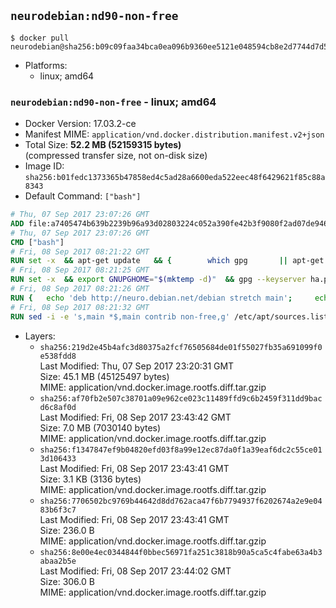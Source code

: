 ## `neurodebian:nd90-non-free`

```console
$ docker pull neurodebian@sha256:b09c09faa34bca0ea096b9360ee5121e048594cb8e2d7744d7d546ade88a2996
```

-	Platforms:
	-	linux; amd64

### `neurodebian:nd90-non-free` - linux; amd64

-	Docker Version: 17.03.2-ce
-	Manifest MIME: `application/vnd.docker.distribution.manifest.v2+json`
-	Total Size: **52.2 MB (52159315 bytes)**  
	(compressed transfer size, not on-disk size)
-	Image ID: `sha256:b01fedc1373365b47858ed4c5ad28a6600eda522eec48f6429621f85c88a8343`
-	Default Command: `["bash"]`

```dockerfile
# Thu, 07 Sep 2017 23:07:26 GMT
ADD file:a7405474b639b2239b96a93d02803224c052a390fe42b3f9080f2ad07de94640 in / 
# Thu, 07 Sep 2017 23:07:26 GMT
CMD ["bash"]
# Fri, 08 Sep 2017 08:21:22 GMT
RUN set -x 	&& apt-get update 	&& { 		which gpg 		|| apt-get install -y --no-install-recommends gnupg2 		|| apt-get install -y --no-install-recommends gnupg 	; } 	&& { 		gpg --version | grep -q '^gpg (GnuPG) 1\.' 		|| apt-get install -y --no-install-recommends dirmngr 	; } 	&& rm -rf /var/lib/apt/lists/*
# Fri, 08 Sep 2017 08:21:25 GMT
RUN set -x 	&& export GNUPGHOME="$(mktemp -d)" 	&& gpg --keyserver ha.pool.sks-keyservers.net --recv-keys DD95CC430502E37EF840ACEEA5D32F012649A5A9 	&& gpg --export DD95CC430502E37EF840ACEEA5D32F012649A5A9 > /etc/apt/trusted.gpg.d/neurodebian.gpg 	&& rm -rf "$GNUPGHOME" 	&& apt-key list | grep neurodebian
# Fri, 08 Sep 2017 08:21:26 GMT
RUN { 	echo 'deb http://neuro.debian.net/debian stretch main'; 	echo 'deb http://neuro.debian.net/debian data main'; 	echo '#deb-src http://neuro.debian.net/debian-devel stretch main'; } > /etc/apt/sources.list.d/neurodebian.sources.list
# Fri, 08 Sep 2017 08:21:32 GMT
RUN sed -i -e 's,main *$,main contrib non-free,g' /etc/apt/sources.list.d/neurodebian.sources.list /etc/apt/sources.list
```

-	Layers:
	-	`sha256:219d2e45b4afc3d80375a2fcf76505684de01f55027fb35a691099f0e538fdd8`  
		Last Modified: Thu, 07 Sep 2017 23:20:31 GMT  
		Size: 45.1 MB (45125497 bytes)  
		MIME: application/vnd.docker.image.rootfs.diff.tar.gzip
	-	`sha256:af70fb2e507c38701a09e962ce023c11489ffd9c6b2459f311dd9bacd6c8af0d`  
		Last Modified: Fri, 08 Sep 2017 23:43:42 GMT  
		Size: 7.0 MB (7030140 bytes)  
		MIME: application/vnd.docker.image.rootfs.diff.tar.gzip
	-	`sha256:f1347847ef9b04820efd03f8a99e12ec87da0f1a39eaf6dc2c55ce013d106433`  
		Last Modified: Fri, 08 Sep 2017 23:43:41 GMT  
		Size: 3.1 KB (3136 bytes)  
		MIME: application/vnd.docker.image.rootfs.diff.tar.gzip
	-	`sha256:7706502bc9769b44642d8dd762aca47f6b7794937f6202674a2e9e0483b6f3c7`  
		Last Modified: Fri, 08 Sep 2017 23:43:41 GMT  
		Size: 236.0 B  
		MIME: application/vnd.docker.image.rootfs.diff.tar.gzip
	-	`sha256:8e00e4ec0344844f0bbec56971fa251c3818b90a5ca5c4fabe63a4b3abaa2b5e`  
		Last Modified: Fri, 08 Sep 2017 23:44:02 GMT  
		Size: 306.0 B  
		MIME: application/vnd.docker.image.rootfs.diff.tar.gzip
